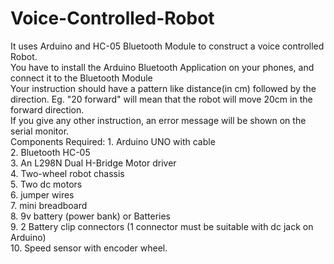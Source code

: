# Voice-Controlled-Robot
It uses Arduino and HC-05 Bluetooth Module to construct a voice controlled Robot.<br>
You have to install the Arduino Bluetooth Application on your phones, and connect it to the Bluetooth Module<br>
Your instruction should have a pattern like distance(in cm) followed by the direction. Eg. "20 forward" will mean that the robot will move 20cm in the forward direction.<br>
If you give any other instruction, an error message will be shown on the serial monitor.<br>
Components Required: 1.	Arduino UNO with cable<br>
                     2.	Bluetooth HC-05<br>
                     3.	An L298N Dual H-Bridge Motor driver<br>
                     4.	Two-wheel robot chassis<br>
                     5.	Two dc motors<br>
                     6.	jumper wires<br>
                     7.	mini breadboard<br>
                     8.	9v battery (power bank) or Batteries<br>
                     9.	2 Battery clip connectors (1 connector must be suitable with dc jack on Arduino)<br>
                     10.	Speed sensor with encoder wheel.<br>
